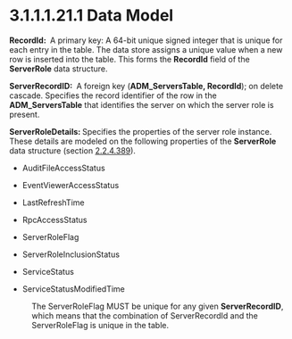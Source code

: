 <html dir="LTR" xmlns:mshelp="http://msdn.microsoft.com/mshelp" xmlns:ddue="http://ddue.schemas.microsoft.com/authoring/2003/5" xmlns:xlink="http://www.w3.org/1999/xlink" xmlns:tool="http://www.microsoft.com/tooltip">
 <body>
 <div id="header">
 <h1 class="heading">3.1.1.1.21.1 Data Model</h1>
 </div>
 <div id="mainSection">
 <div id="mainBody">
 <div id="allHistory" class="saveHistory"></div>
 <div id="sectionSection0" class="section" name="collapseableSection">
 

<p><b>RecordId: </b> A primary key: A 64-bit unique
signed integer that is unique for each entry in the table. The data store
assigns a unique value when a new row is inserted into the table. This forms
the <b>RecordId</b> field of the <b>ServerRole</b> data structure. </p>

<p><b>ServerRecordID: </b> A foreign key (<b>ADM_ServersTable,
RecordId</b>); on delete cascade. Specifies the record identifier of the row in
the <b>ADM_ServersTable</b> that identifies the server on which the server role
is present.</p>

<p><b>ServerRoleDetails: </b>Specifies the properties of
the server role instance. These details are modeled on the following properties
of the <b>ServerRole</b> data structure (section <a href="d705b29d-8cd4-485d-9c3a-3735ff9999e9.md">2.2.4.389</a>). </p>

<ul><li><p><span><span> 
</span></span>AuditFileAccessStatus</p>

</li><li><p><span><span> 
</span></span>EventViewerAccessStatus</p>

</li><li><p><span><span> 
</span></span>LastRefreshTime</p>

</li><li><p><span><span> 
</span></span>RpcAccessStatus</p>

</li><li><p><span><span> 
</span></span>ServerRoleFlag</p>

</li><li><p><span><span> 
</span></span>ServerRoleInclusionStatus</p>

</li><li><p><span><span> 
</span></span>ServiceStatus</p>

</li><li><p><span><span> 
</span></span>ServiceStatusModifiedTime</p>

</li></ul><dl>
<dd>
<p>The ServerRoleFlag MUST be unique for any given <b>ServerRecordID</b>,
which means that the combination of ServerRecordId and the ServerRoleFlag is
unique in the table.</p>
</dd></dl>


 </div>
 </div>
 </div>
 </body>
</html>